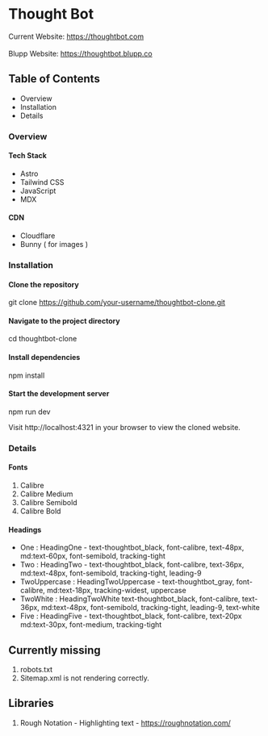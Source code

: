 # Thought Bot
Current Website: https://thoughtbot.com
\
\
Blupp Website: https://thoughtbot.blupp.co

## Table of Contents

- Overview
- Installation
- Details

### Overview

#### Tech Stack
- Astro
- Tailwind CSS
- JavaScript
- MDX

#### CDN
- Cloudflare
-  Bunny ( for images )

### Installation

#### Clone the repository
git clone https://github.com/your-username/thoughtbot-clone.git

#### Navigate to the project directory
cd thoughtbot-clone

#### Install dependencies
npm install

#### Start the development server
npm run dev

Visit http://localhost:4321 in your browser to view the cloned website.

### Details

#### Fonts

1. Calibre
2. Calibre Medium
3. Calibre Semibold
4. Calibre Bold

#### Headings
- One : HeadingOne - text-thoughtbot_black, font-calibre, text-48px, md:text-60px, font-semibold, tracking-tight
- Two : HeadingTwo - text-thoughtbot_black, font-calibre, text-36px, md:text-48px, font-semibold, tracking-tight, leading-9
- TwoUppercase : HeadingTwoUppercase - text-thoughtbot_gray, font-calibre, md:text-18px, tracking-widest, uppercase
- TwoWhite : HeadingTwoWhite text-thoughtbot_black, font-calibre, text-36px, md:text-48px, font-semibold, tracking-tight, leading-9, text-white
- Five : HeadingFive - text-thoughtbot_black, font-calibre, text-20px md:text-30px, font-medium, tracking-tight


## Currently missing
1. robots.txt
2. Sitemap.xml is not rendering correctly.

## Libraries
1. Rough Notation - Highlighting text - https://roughnotation.com/
